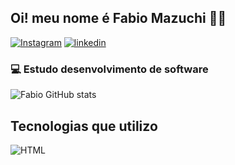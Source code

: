 ## Oi! meu nome é Fabio Mazuchi 🙋‍♂️
[![Instagram](https://img.shields.io/badge/Instagram-E4405F?style=for-the-badge&logo=instagram&logoColor=white)](https://www.instagram.com/fabio.augustomazuchi/)
[![linkedin](https://img.shields.io/badge/LinkedIn-0077B5?style=for-the-badge&logo=linkedin&logoColor=white)](https://www.linkedin.com/in/fabio-augusto-mazuchi/)
### 💻 Estudo desenvolvimento de software
![Fabio GitHub stats](https://github-readme-stats.vercel.app/api?username=FabioMazuchi&show_icons=true&theme=dracula)

## Tecnologias que utilizo
![HTML](https://img.shields.io/badge/HTML5-E34F26?style=for-the-badge&logo=html5&logoColor=white)

